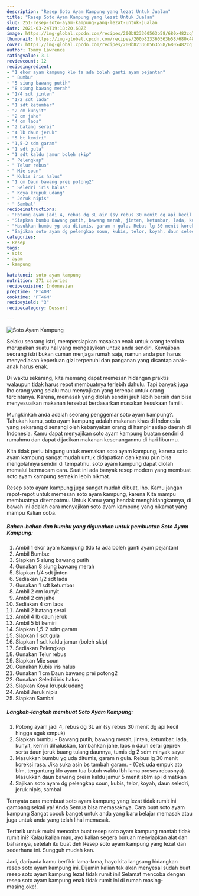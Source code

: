 ```yaml
---
description: "Resep Soto Ayam Kampung yang lezat Untuk Jualan"
title: "Resep Soto Ayam Kampung yang lezat Untuk Jualan"
slug: 251-resep-soto-ayam-kampung-yang-lezat-untuk-jualan
date: 2021-03-24T19:18:20.687Z
image: https://img-global.cpcdn.com/recipes/200b823360563b58/680x482cq70/soto-ayam-kampung-foto-resep-utama.jpg
thumbnail: https://img-global.cpcdn.com/recipes/200b823360563b58/680x482cq70/soto-ayam-kampung-foto-resep-utama.jpg
cover: https://img-global.cpcdn.com/recipes/200b823360563b58/680x482cq70/soto-ayam-kampung-foto-resep-utama.jpg
author: Tommy Lawrence
ratingvalue: 3.1
reviewcount: 12
recipeingredient:
- "1 ekor ayam kampung klo ta ada boleh ganti ayam pejantan"
- " Bumbu"
- "5 siung bawang putih"
- "8 siung bawang merah"
- "1/4 sdt jinten"
- "1/2 sdt lada"
- "1 sdt ketumbar"
- "2 cm kunyit"
- "2 cm jahe"
- "4 cm laos"
- "2 batang serai"
- "4 lb daun jeruk"
- "5 bt kemiri"
- "1,5-2 sdm garam"
- "1 sdt gula"
- "1 sdt kaldu jamur boleh skip"
- " Pelengkap"
- " Telur rebus"
- " Mie soun"
- " Kubis iris halus"
- "1 cm Daun bawang prei potong2"
- " Seledri iris halus"
- " Koya krupuk udang"
- " Jeruk nipis"
- " Sambal"
recipeinstructions:
- "Potong ayam jadi 4, rebus dg 3L air (sy rebus 30 menit dg api kecil hingga agak empuk)"
- "Siapkan bumbu Bawang putih, bawang merah, jinten, ketumbar, lada, kunyit, kemiri dihaluskan, tambahkan jahe, laos n daun serai geprek serta daun jeruk buang tulang daunnya, tumis dg 2 sdm minyak sayur"
- "Masukkan bumbu yg uda ditumis, garam n gula. Rebus lg 30 menit koreksi rasa. Jika suka asin bs tambah garam. (Cek uda empuk ato blm, tergantung klo ayam tua butuh waktu lbh lama proses rebusnya). Masukkan daun bawang prei n kaldu jamur 5 menit sblm api dimatikan"
- "Sajikan soto ayam dg pelengkap soun, kubis, telor, koyah, daun seledri, jeruk nipis, sambal"
categories:
- Resep
tags:
- soto
- ayam
- kampung

katakunci: soto ayam kampung 
nutrition: 271 calories
recipecuisine: Indonesian
preptime: "PT40M"
cooktime: "PT46M"
recipeyield: "3"
recipecategory: Dessert

---
```



![Soto Ayam Kampung](https://img-global.cpcdn.com/recipes/200b823360563b58/680x482cq70/soto-ayam-kampung-foto-resep-utama.jpg)

Selaku seorang istri, mempersiapkan masakan enak untuk orang tercinta merupakan suatu hal yang mengasyikan untuk anda sendiri. Kewajiban seorang istri bukan cuman menjaga rumah saja, namun anda pun harus menyediakan keperluan gizi terpenuhi dan panganan yang disantap anak-anak harus enak.

Di waktu  sekarang, kita memang dapat memesan hidangan praktis walaupun tidak harus repot membuatnya terlebih dahulu. Tapi banyak juga lho orang yang selalu mau menyajikan yang terenak untuk orang tercintanya. Karena, memasak yang diolah sendiri jauh lebih bersih dan bisa menyesuaikan makanan tersebut berdasarkan masakan kesukaan famili. 



Mungkinkah anda adalah seorang penggemar soto ayam kampung?. Tahukah kamu, soto ayam kampung adalah makanan khas di Indonesia yang sekarang disenangi oleh kebanyakan orang di hampir setiap daerah di Indonesia. Kamu dapat menyajikan soto ayam kampung buatan sendiri di rumahmu dan dapat dijadikan makanan kesenanganmu di hari liburmu.

Kita tidak perlu bingung untuk memakan soto ayam kampung, karena soto ayam kampung sangat mudah untuk didapatkan dan kamu pun bisa mengolahnya sendiri di tempatmu. soto ayam kampung dapat diolah memalui bermacam cara. Saat ini ada banyak resep modern yang membuat soto ayam kampung semakin lebih nikmat.

Resep soto ayam kampung juga sangat mudah dibuat, lho. Kamu jangan repot-repot untuk memesan soto ayam kampung, karena Kita mampu membuatnya ditempatmu. Untuk Kamu yang hendak menghidangkannya, di bawah ini adalah cara menyajikan soto ayam kampung yang nikamat yang mampu Kalian coba.

<!--inarticleads1-->

##### Bahan-bahan dan bumbu yang digunakan untuk pembuatan Soto Ayam Kampung:

1. Ambil 1 ekor ayam kampung (klo ta ada boleh ganti ayam pejantan)
1. Ambil  Bumbu:
1. Siapkan 5 siung bawang putih
1. Gunakan 8 siung bawang merah
1. Siapkan 1/4 sdt jinten
1. Sediakan 1/2 sdt lada
1. Gunakan 1 sdt ketumbar
1. Ambil 2 cm kunyit
1. Ambil 2 cm jahe
1. Sediakan 4 cm laos
1. Ambil 2 batang serai
1. Ambil 4 lb daun jeruk
1. Ambil 5 bt kemiri
1. Siapkan 1,5-2 sdm garam
1. Siapkan 1 sdt gula
1. Siapkan 1 sdt kaldu jamur (boleh skip)
1. Sediakan  Pelengkap
1. Gunakan  Telur rebus
1. Siapkan  Mie soun
1. Gunakan  Kubis iris halus
1. Gunakan 1 cm Daun bawang prei potong2
1. Gunakan  Seledri iris halus
1. Siapkan  Koya krupuk udang
1. Ambil  Jeruk nipis
1. Siapkan  Sambal




<!--inarticleads2-->

##### Langkah-langkah membuat Soto Ayam Kampung:

1. Potong ayam jadi 4, rebus dg 3L air (sy rebus 30 menit dg api kecil hingga agak empuk)
1. Siapkan bumbu - Bawang putih, bawang merah, jinten, ketumbar, lada, kunyit, kemiri dihaluskan, tambahkan jahe, laos n daun serai geprek serta daun jeruk buang tulang daunnya, tumis dg 2 sdm minyak sayur
1. Masukkan bumbu yg uda ditumis, garam n gula. Rebus lg 30 menit koreksi rasa. Jika suka asin bs tambah garam. - (Cek uda empuk ato blm, tergantung klo ayam tua butuh waktu lbh lama proses rebusnya). Masukkan daun bawang prei n kaldu jamur 5 menit sblm api dimatikan
1. Sajikan soto ayam dg pelengkap soun, kubis, telor, koyah, daun seledri, jeruk nipis, sambal




Ternyata cara membuat soto ayam kampung yang lezat tidak rumit ini gampang sekali ya! Anda Semua bisa memasaknya. Cara buat soto ayam kampung Sangat cocok banget untuk anda yang baru belajar memasak atau juga untuk anda yang telah lihai memasak.

Tertarik untuk mulai mencoba buat resep soto ayam kampung mantab tidak rumit ini? Kalau kalian mau, ayo kalian segera buruan menyiapkan alat dan bahannya, setelah itu buat deh Resep soto ayam kampung yang lezat dan sederhana ini. Sungguh mudah kan. 

Jadi, daripada kamu berfikir lama-lama, hayo kita langsung hidangkan resep soto ayam kampung ini. Dijamin kalian tak akan menyesal sudah buat resep soto ayam kampung lezat tidak rumit ini! Selamat mencoba dengan resep soto ayam kampung enak tidak rumit ini di rumah masing-masing,oke!.

